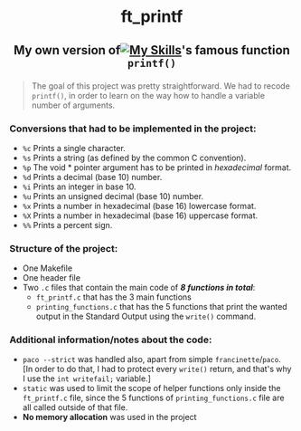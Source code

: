# <p align="center">**ft_printf**</p>
## <p align="center"> My own version of[![My Skills](https://skillicons.dev/icons?i=c)](https://skillicons.dev)'s famous function `printf()` </p>

> The goal of this project was pretty straightforward. We had to recode `printf()`, in order to learn on the way how to handle a variable number of arguments.

### **Conversions** that had to be implemented in the project:
* `%c` Prints a single character.
* `%s` Prints a string (as defined by the common C convention).
* `%p` The void * pointer argument has to be printed in *hexadecimal* format.
* `%d` Prints a decimal (base 10) number.
* `%i` Prints an integer in base 10.
* `%u` Prints an unsigned decimal (base 10) number.
* `%x` Prints a number in hexadecimal (base 16) lowercase format.
* `%X` Prints a number in hexadecimal (base 16) uppercase format.
* `%%` Prints a percent sign.<br>

### Structure of the project: 
- One Makefile
- One header file
- Two `.c` files that contain the main code of ***8 functions in total***:
	- `ft_printf.c` that has the 3 main functions
	- `printing_functions.c` that has the 5 functions that print the wanted output in the Standard Output using the `write()` command.

### Additional information/notes about the code: 
- `paco --strict` was handled also, apart from simple `francinette`/`paco`. <br>
	[In order to do that, I had to protect every `write()` return, and that's why I use the `int writefail;` variable.]
- `static` was used to limit the scope of helper functions only inside the `ft_printf.c` file, since the 5 functions of `printing_functions.c` file are all called outside of that file. 
- **No memory allocation** was used in the project

